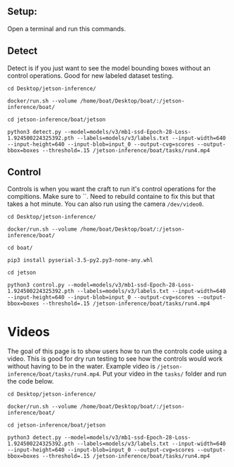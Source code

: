 ## Setup:
Open a terminal and run this commands.       

## Detect
Detect is if you just want to see the model bounding boxes without an control operations. Good for new labeled dataset testing.

```
cd Desktop/jetson-inference/

docker/run.sh --volume /home/boat/Desktop/boat/:/jetson-inference/boat/

cd jetson-inference/boat/jetson

python3 detect.py --model=models/v3/mb1-ssd-Epoch-28-Loss-1.924500224325392.pth --labels=models/v3/labels.txt --input-width=640 --input-height=640 --input-blob=input_0 --output-cvg=scores --output-bbox=boxes --threshold=.15 /jetson-inference/boat/tasks/run4.mp4
```

## Control
Controls is when you want the craft to run it's control operations for the compitions. Make sure to ``. Need to rebuild containe to fix this but that takes a hot minute. You can also run using the camera `/dev/video0`.

```
cd Desktop/jetson-inference/

docker/run.sh --volume /home/boat/Desktop/boat/:/jetson-inference/boat/

cd boat/

pip3 install pyserial-3.5-py2.py3-none-any.whl

cd jetson

python3 control.py --model=models/v3/mb1-ssd-Epoch-28-Loss-1.924500224325392.pth --labels=models/v3/labels.txt --input-width=640 --input-height=640 --input-blob=input_0 --output-cvg=scores --output-bbox=boxes --threshold=.15 /jetson-inference/boat/tasks/run4.mp4
```

# Videos
The goal of this page is to show users how to run the controls code using a video. This is good for dry run testing to see how the controls would work without having to be in the water. Example video is `/jetson-inference/boat/tasks/run4.mp4`. Put your video in the `tasks/` folder and run the code below.

```
cd Desktop/jetson-inference/

docker/run.sh --volume /home/boat/Desktop/boat/:/jetson-inference/boat/

cd jetson-inference/boat/jetson

python3 detect.py --model=models/v3/mb1-ssd-Epoch-28-Loss-1.924500224325392.pth --labels=models/v3/labels.txt --input-width=640 --input-height=640 --input-blob=input_0 --output-cvg=scores --output-bbox=boxes --threshold=.15 /jetson-inference/boat/tasks/run4.mp4
```